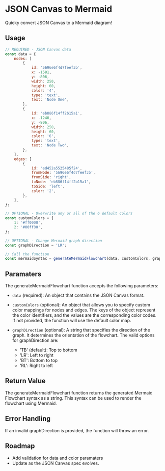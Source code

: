 # JSON Canvas to Mermaid

Quicky convert JSON Canvas to a Mermaid diagram!

## Usage

```js
// REQUIRED - JSON Canvas data
const data = {
	nodes: [
		{
			id: '5696e6f4d7feef3b',
			x: -1581,
			y: -806,
			width: 250,
			height: 60,
			color: '4',
			type: 'text',
			text: 'Node One',
		},
		{
			id: 'eb886f14ff2b15a1',
			x: -1240,
			y: -806,
			width: 250,
			height: 60,
			color: '6',
			type: 'text',
			text: 'Node Two',
		},
	],
	edges: [
		{
			id: 'ed452a5525485f24',
			fromNode: '5696e6f4d7feef3b',
			fromSide: 'right',
			toNode: 'eb886f14ff2b15a1',
			toSide: 'left',
			color: '2',
		},
	],
};

// OPTIONAL - Overwrite any or all of the 6 default colors
const customColors = {
	1: '#ff0000',
	2: '#00ff00',
};

// OPTIONAL - Change Mermaid graph direction
const graphDirection = 'LR';

// Call the function
const mermaidSyntax = generateMermaidFlowchart(data, customColors, graphDirection);
```

## Paramaters

The generateMermaidFlowchart function accepts the following parameters:

- `data` (required): An object that contains the JSON Canvas format.

- `customColors` (optional): An object that allows you to specify custom color mappings for nodes and edges. The keys of the object represent the color identifiers, and the values are the corresponding color codes. If not provided, the function will use the default color map.

- `graphDirection` (optional): A string that specifies the direction of the graph. It determines the orientation of the flowchart. The valid options for graphDirection are:
  - 'TB' (default): Top to bottom
  - 'LR': Left to right
  - 'BT': Bottom to top
  - 'RL': Right to left

## Return Value

The generateMermaidFlowchart function returns the generated Mermaid Flowchart syntax as a string. This syntax can be used to render the flowchart using Mermaid.

## Error Handling

If an invalid graphDirection is provided, the function will throw an error.

## Roadmap

- Add validation for data and color paramaters
- Update as the JSON Canvas spec evolves.
